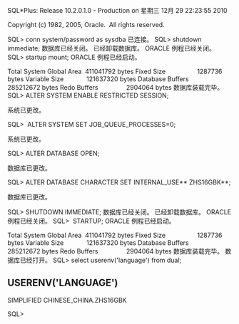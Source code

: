 <!---
markmeta_author: wongoo
markmeta_date: 2010-12-29 14:31:14
slug: change_oracle_character
markmeta_title: 更改Oracle数据库编码
wordpress_id: 49
markmeta_categories: Experience
-->

SQL*Plus: Release 10.2.0.1.0 - Production on 星期三 12月 29 22:23:55 2010

Copyright (c) 1982, 2005, Oracle.  All rights reserved.

SQL> conn system/password as sysdba
已连接。
SQL> shutdown immediate;
数据库已经关闭。
已经卸载数据库。
ORACLE 例程已经关闭。
SQL> startup mount;
ORACLE 例程已经启动。

Total System Global Area  411041792 bytes
Fixed Size                  1287736 bytes
Variable Size             121637320 bytes
Database Buffers          285212672 bytes
Redo Buffers                2904064 bytes
数据库装载完毕。
SQL> ALTER SYSTEM ENABLE RESTRICTED SESSION;

系统已更改。

SQL>  ALTER SYSTEM SET JOB_QUEUE_PROCESSES=0;

系统已更改。

SQL> ALTER DATABASE OPEN;

数据库已更改。

SQL> ALTER DATABASE CHARACTER SET INTERNAL_USE** ZHS16GBK**;

数据库已更改。

SQL> SHUTDOWN IMMEDIATE;
数据库已经关闭。
已经卸载数据库。
ORACLE 例程已经关闭。
SQL>  STARTUP;
ORACLE 例程已经启动。

Total System Global Area  411041792 bytes
Fixed Size                  1287736 bytes
Variable Size             121637320 bytes
Database Buffers          285212672 bytes
Redo Buffers                2904064 bytes
数据库装载完毕。
数据库已经打开。
SQL> select userenv('language') from dual;

USERENV('LANGUAGE')
----------------------------------------------------
SIMPLIFIED CHINESE_CHINA.ZHS16GBK

SQL>
